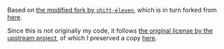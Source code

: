Based on [the modified fork by `shift-eleven`](https://github.com/shift-eleven/Serilog.Sinks.Discord), which is in turn forked from [here](https://github.com/CXuesong/Serilog.Sinks.Discord).

Since this is not originally my code, it follows [the original license by the upstream project](https://github.com/CXuesong/Serilog.Sinks.Discord/blob/89a81b9c4824a7bbd172d7d8e7b36d45481e43b7/LICENSE),
of which I preserved a copy [here](./LICENSE). 